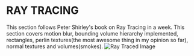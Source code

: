 # RAY TRACING

This section follows Peter Shirley's book on Ray Tracing in a week. This section covers motion blur, bounding volume hierarchy implemented, rectangles, perlin textures(the most awesome thing in my opinion so far), normal textures and volumes(smokes). 
![Ray Traced Image](week/images/week_final.jpeg?raw=true "Ray Traced images showing different features")
